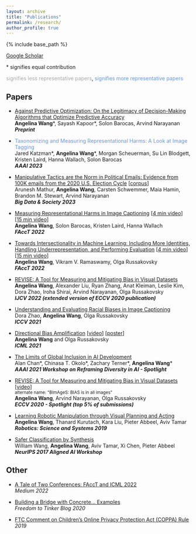 ```yaml
---
layout: archive
title: "Publications"
permalink: /research/
author_profile: true
---
```


{% include base_path %}

<span style="color:CornflowerBlue">[Google Scholar](https://scholar.google.com/citations?user=cGemfcYAAAAJ&hl=en/)</span>

\* signifies equal contribution

<span style="color:#A9A9A9">signifies less representative papers</span>, <span style="color:CornflowerBlue">signifies more representative papers</span>

## Papers
- <span style="color:CornflowerBlue">[Against Predictive Optimization: On the Legitimacy of Decision-Making Algorithms that Optimize Predictive Accuracy](https://papers.ssrn.com/sol3/papers.cfm?abstract_id=4238015)</span>   
   **Angelina Wang**\*, Sayash Kapoor\*, Solon Barocas, Arvind Narayanan  
   ***Preprint***
   
- <span style="color:CornflowerBlue">Taxonomizing and Measuring Representational Harms: A Look at Image Tagging</span>   
   Jared Katzman\*, **Angelina Wang**\*, Morgan Scheuerman, Su Lin Blodgett, Kristen Laird, Hanna Wallach, Solon Barocas  
   ***AAAI 2023***
   
- <span style="color:#A9A9A9">[Manipulative Tactics are the Norm in Political Emails: Evidence from 100K emails from the 2020 U.S. Election Cycle](https://journals.sagepub.com/doi/10.1177/20539517221145371)</span> \[<span style="color:#A9A9A9">[corpus](https://electionemails2020.org/)</span>\]  
Arunesh Mathur, **Angelina Wang**, Carsten Schwemmer, Maia Hamin, Brandon M. Stewart, Arvind Narayanan  
***Big Data & Society 2023***

- <span style="color:CornflowerBlue">[Measuring Representational Harms in Image Captioning](https://arxiv.org/abs/2206.07173)</span> \[<span style="color:CornflowerBlue">[4 min video](https://www.youtube.com/watch?v=WJryYsn5D3o&list=PLXA0IWa3BpHm5zXqhB9rSTJ09TiFWyMo5&index=116)</span>\] \[<span style="color:CornflowerBlue">[15 min video](https://www.youtube.com/watch?v=P7rshiDQjDQ&list=PLXA0IWa3BpHmmS6AJN9n5Qf3ffG_eHZW0&index=116)</span>\]  
   **Angelina Wang**, Solon Barocas, Kristen Laird, Hanna Wallach  
   ***FAccT 2022***

- <span style="color:CornflowerBlue">[Towards Intersectionality in Machine Learning: Including More Identities, Handling Underrepresentation, and Performing Evaluation](https://arxiv.org/abs/2205.04610)</span> \[<span style="color:CornflowerBlue">[4 min video](https://www.youtube.com/watch?v=BkBdUK3JMXI&list=PLXA0IWa3BpHm5zXqhB9rSTJ09TiFWyMo5&index=118)</span>\] \[<span style="color:CornflowerBlue">[15 min video](https://www.youtube.com/watch?v=wO-PIUAYMYQ&list=PLXA0IWa3BpHmmS6AJN9n5Qf3ffG_eHZW0&index=119)</span>\]  
   **Angelina Wang**, Vikram V. Ramaswamy, Olga Russakovsky  
   ***FAccT 2022***

- <span style="color:CornflowerBlue">[REVISE: A Tool for Measuring and Mitigating Bias in Visual Datasets](https://rdcu.be/cObwT)</span>  
**Angelina Wang**, Alexander Liu, Ryan Zhang, Anat Kleiman, Leslie Kim, Dora Zhao, Iroha Shirai, Arvind Narayanan, Olga Russakovsky  
***IJCV 2022 (extended version of ECCV 2020 publication)***

- <span style="color:#A9A9A9">[Understanding and Evaluating Racial Biases in Image Captioning](https://arxiv.org/abs/2106.08503)</span>  
   Dora Zhao, **Angelina Wang**, Olga Russakovsky  
   ***ICCV 2021***

- <span style="color:CornflowerBlue">[Directional Bias Amplification](https://arxiv.org/abs/2102.12594)</span> \[<span style="color:CornflowerBlue">[video](https://icml.cc/virtual/2021/poster/10553)</span>\] \[<span style="color:CornflowerBlue">[poster](https://docs.google.com/drawings/d/1Ed9L8t-ARv1e7wOMX8QbKsHpu4kqi866ywakUcRWN-k/edit?usp=sharing)</span>\]  
   **Angelina Wang** and Olga Russakovsky  
   ***ICML 2021***

- <span style="color:CornflowerBlue">[The Limits of Global Inclusion in AI Development](https://arxiv.org/abs/2102.01265)</span>  
   Alan Chan\*, Chinasa T. Okolo\*, Zachary Terner\*, **Angelina Wang**\*  
   ***AAAI 2021 Workshop on Reframing Diversity in AI - Spotlight***

- <span style="color:#A9A9A9">[REVISE: A Tool for Measuring and Mitigating Bias in Visual Datasets](https://arxiv.org/abs/2004.07999v3)</span> \[<span style="color:#A9A9A9">[video](https://www.youtube.com/watch?v=PkbXhM5BlSM)</span>\]  
<sup>alternate name: "BImAgeS: BIAS is in all images"</sup>  
**Angelina Wang**, Arvind Narayanan, Olga Russakovsky  
***ECCV 2020 - Spotlight (top 5% of submissions)***

- <span style="color:#A9A9A9">[Learning Robotic Manipulation through Visual Planning and Acting](https://arxiv.org/abs/1905.04411)</span>  
**Angelina Wang**, Thanard Kurutach, Kara Liu, Pieter Abbeel, Aviv Tamar  
***Robotics: Science and Systems 2019***

- <span style="color:#A9A9A9">[Safer Classification by Synthesis](https://arxiv.org/abs/1711.08534)</span>  
William Wang, **Angelina Wang**, Aviv Tamar, Xi Chen, Pieter Abbeel  
***NeurIPS 2017 Aligned AI Workshop***

## Other
- <span style="color:CornflowerBlue">[A Tale of Two Conferences: FAccT and ICML 2022](https://medium.com/@angelinaaa/a-tale-of-two-conferences-facct-and-icml-2022-a9b4eaa6cf17)</span>  
*Medium 2022*

- <span style="color:CornflowerBlue">[Building a Bridge with Concrete... Examples](https://freedom-to-tinker.com/2020/03/23/building-a-bridge-with-concrete-examples/)</span>  
*Freedom to Tinker Blog 2020*

- <span style="color:CornflowerBlue">[FTC Comment on Children’s Online Privacy Protection Act (COPPA) Rule](/files/coppa_comment.pdf)</span>  
*2019*



<!--   * NeurIPS 2018 workshops
    * Oral Presentations: Deep RL (9% acceptance); Modeling the Physical World: Learning, Perception, and Control (5% acceptance)
    * Poster Presentations: Causal Learning; Infer2Control -->
<!-- 
## CapsLock

Outfitted a Generative Adversarial Network with the discriminator component composed of a Capsule Net. Created as a final project during Spring 2018 offering of CS194-129: Designing, Visualizing, and Understanding Deep Neural Networks, blog located [*here*](https://franklinrice.github.io/cs194-capsule-gan/).

## Work Hard Pay Hard

Built a chrome extension that allows you to designate certain websites that you are trying to avoid during a productive work session so that you will donate a specified amount of money to a charity of your choice if you visit the banned website. Now available in the chrome store. Created during UC Davis's Hackathon under the team name HackDavisToBits.

## Pairings

Developed a modified version of the Stable Marriage Algorithm that works even when each member doesn't rank every other member. Reads from and writes to a Google Sheet using the API.

## High School Physics Video
Purely here for your entertainment and cringing. [*Link*](https://www.youtube.com/watch?v=gJOh3IPAo3c) -->

